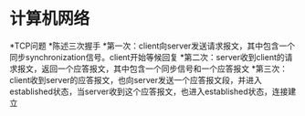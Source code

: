 计算机网络
===
*TCP问题
  *陈述三次握手
    *第一次：client向server发送请求报文，其中包含一个同步synchronization信号。client开始等候回复
    *第二次：server收到client的请求报文，返回一个应答报文，其中包含一个同步信号和一个应答报文
    *第三次：client收到server的应答报文，也向server发送一个应答报文段，并进入established状态，当server收到这个应答报文，也进入established状态，连接建立
